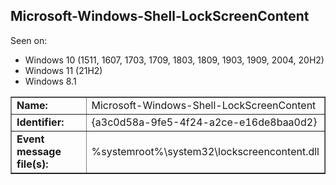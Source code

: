 ## Microsoft-Windows-Shell-LockScreenContent

Seen on:
* Windows 10 (1511, 1607, 1703, 1709, 1803, 1809, 1903, 1909, 2004, 20H2)
* Windows 11 (21H2)
* Windows 8.1

<table border="1" class="docutils">
  <tbody>
    <tr>
      <td><b>Name:</b></td>
      <td>Microsoft-Windows-Shell-LockScreenContent</td>
    </tr>
    <tr>
      <td><b>Identifier:</b></td>
      <td>{a3c0d58a-9fe5-4f24-a2ce-e16de8baa0d2}</td>
    </tr>
    <tr>
      <td><b>Event message file(s):</b></td>
      <td>%systemroot%\system32\lockscreencontent.dll</td>
    </tr>
  </tbody>
</table>

&nbsp;

